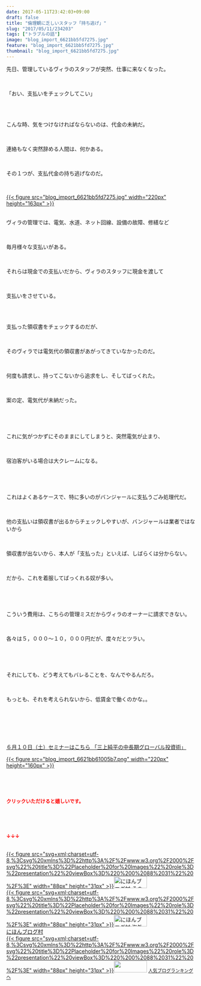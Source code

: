 ```yaml
---
date: 2017-05-11T23:42:03+09:00
draft: false
title: "倫理観に乏しいスタッフ「持ち逃げ」"
slug: "2017/05/11/234203"
tags: ["トラブルの話"]
image: "blog_import_6621bb5fd7275.jpg"
feature: "blog_import_6621bb5fd7275.jpg"
thumbnail: "blog_import_6621bb5fd7275.jpg"
---
```

<p>先日、管理しているヴィラのスタッフが突然、仕事に来なくなった。</p><p> </p><p>「おい、支払いをチェックしてこい」</p><p> </p><p><br/>こんな時、気をつけなければならないのは、代金の未納だ。</p><p> </p><p>連絡もなく突然辞める人間は、何かある。</p><p> </p><p>その１つが、支払代金の持ち逃げなのだ。</p><p> </p><p><a href="blog_import_6621bb5fd7275.jpg">{{< figure src="blog_import_6621bb5fd7275.jpg" width="220px" height="163px" >}}</a></p><p><br/>ヴィラの管理では、電気、水道、ネット回線、設備の故障、修繕など</p><p> </p><p>毎月様々な支払いがある。</p><p> </p><p>それらは現金での支払いだから、ヴィラのスタッフに現金を渡して</p><p> </p><p>支払いをさせている。</p><p> </p><p><br/>支払った領収書をチェックするのだが、</p><p> </p><p>そのヴィラでは電気代の領収書があがってきていなかったのだ。</p><p> </p><p>何度も請求し、持ってこないから追求をし、そしてばっくれた。</p><p> </p><p>案の定、電気代が未納だった。</p><p> </p><p> </p><p>これに気がつかずにそのままにしてしまうと、突然電気が止まり、</p><p> </p><p>宿泊客がいる場合は大クレームになる。</p><p> </p><p> </p><p>これはよくあるケースで、特に多いのがバンジャールに支払うごみ処理代だ。</p><p> </p><p>他の支払いは領収書が出るからチェックしやすいが、バンジャールは業者ではないから</p><p> </p><p>領収書が出ないから、本人が「支払った」といえば、しばらくは分からない。</p><p> </p><p>だから、これを着服してばっくれる奴が多い。</p><p> </p><p> </p><p>こういう費用は、こちらの管理ミスだからヴィラのオーナーに請求できない。</p><p> </p><p>各々は５，０００～１０，０００円だが、度々だとツラい。</p><p> </p><p> </p><p>それにしても、どう考えてもバレることを、なんでやるんだろ。</p><p> </p><p>もっとも、それを考えられないから、低賃金で働くのかな。。</p><p> </p><p> </p><p> </p><p><a href="10_ek" target="_blank">６月１０日（土）セミナーはこちら 「三上純平の中長期グローバル投資術」</a></p><p><a href="10_ek" target="_blank">{{< figure src="blog_import_6621bb61005b7.png" width="220px" height="160px" >}}</a></p><p> </p><p> </p><p><font color="#ff0000" size="2"><strong>クリックいただけると嬉しいです。</strong></font></p><p> </p><p> </p><p><font color="#ff0000" size="2"><strong>↓↓↓</strong></font></p><p><br/><a href="ranking.html?p_cid=01260127" id="&amp;blogmura_banner" target="_blank">{{< figure src="svg+xml;charset=utf-8,%3Csvg%20xmlns%3D%22http%3A%2F%2Fwww.w3.org%2F2000%2Fsvg%22%20title%3D%22Placeholder%20for%20Images%22%20role%3D%22presentation%22%20viewBox%3D%220%200%2088%2031%22%20%2F%3E" width="88px" height="31px" >}}<noscript><img alt="にほんブログ村 その他生活ブログ 不動産投資へ" border="0" height="31" src="//life.blogmura.com/hudousantoushi/img/hudousantoushi88_31.gif" width="88"></noscript></a><br/><a href="ranking.html?p_cid=01260127" target="_blank">{{< figure src="svg+xml;charset=utf-8,%3Csvg%20xmlns%3D%22http%3A%2F%2Fwww.w3.org%2F2000%2Fsvg%22%20title%3D%22Placeholder%20for%20Images%22%20role%3D%22presentation%22%20viewBox%3D%220%200%2088%2031%22%20%2F%3E" width="88px" height="31px" >}}<noscript><img alt="にほんブログ村 海外生活ブログ バリ島情報へ" border="0" height="31" src="https://img-proxy.blog-video.jp/images?url=http%3A%2F%2Foverseas.blogmura.com%2Fbali%2Fimg%2Fbali88_31.gif" width="88"></noscript></a><br/><a href="ranking.html?p_cid=01260127" target="_blank">にほんブログ村</a><br/><a href="link.php?1804582" title="人気ブログランキングへ">{{< figure src="svg+xml;charset=utf-8,%3Csvg%20xmlns%3D%22http%3A%2F%2Fwww.w3.org%2F2000%2Fsvg%22%20title%3D%22Placeholder%20for%20Images%22%20role%3D%22presentation%22%20viewBox%3D%220%200%2088%2031%22%20%2F%3E" width="88px" height="31px" >}}<noscript><img border="0" height="31" src="https://blog.with2.net/img/banner/banner_22.gif" width="88"></noscript></a> <a href="link.php?1804582" style="font-size: 12px;">人気ブログランキングへ</a></p>


